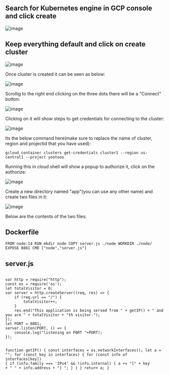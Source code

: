 ## Search for Kubernetes engine in GCP console and click create
![image](https://github.com/devashish234073/cloud-experiments/assets/20777854/2ee7a033-9430-4e39-a36d-20e1801c3794)

## Keep everything default and click on create cluster

![image](https://github.com/devashish234073/cloud-experiments/assets/20777854/e9f7d590-e42f-4231-88b3-565132506cc3)

Once cluster is created it can be seen as below:

![image](https://github.com/devashish234073/cloud-experiments/assets/20777854/d85ae0ed-66f7-487e-b353-b4016ab062e5)

Scrollig to the right end clicking on the three dots there will be a "Connect" button:

![image](https://github.com/devashish234073/cloud-experiments/assets/20777854/5ff44ce7-60bc-410b-8b0e-50e87819a1cf)

Clicking on it will show steps to get credentials for connecting to the cluster:

![image](https://github.com/devashish234073/cloud-experiments/assets/20777854/e785fbe5-4fbd-4fce-822b-ce99b7c793e9)

Its the below command here(make sure to replace the name of cluster, region and projectid that you have used):

`
gcloud container clusters get-credentials cluster1 --region us-central1 --project yootooo
`

Running this in cloud shell will show a popup to authorize it, click on the authorize:

![image](https://github.com/devashish234073/cloud-experiments/assets/20777854/59741e39-24de-4af7-a56a-e9ef3c572519)

Create a new directory named "app"(you can use any other name) and create two files in it:

![image](https://github.com/devashish234073/cloud-experiments/assets/20777854/6499327c-6adb-4767-91ae-6a02a9e35a02)

Below are the contents of the two files:

## Dockerfile

`
FROM node:14
RUN mkdir node
COPY server.js ./node
WORKDIR ./node/
EXPOSE 8081
CMD ["node","server.js"]
`

## server.js

<code>
var http = require("http");
const os = require('os');
let totalVisitor = 0;
var server = http.createServer((req, res) => {
    if (req.url == "/") {
        totalVisitor++;
    }
    res.end("This application is being served from " + getIP() + " and you are " + totalVisitor + "th visitor.");
});
let PORT = 8081;
server.listen(PORT, () => {
    console.log("listening on PORT "+PORT);
});

function getIP() {
    const interfaces = os.networkInterfaces();
    let a = "";
    for (const key in interfaces) {
        for (const info of interfaces[key]) {
            if (info.family === 'IPv4' && !info.internal) {
                a += "[" + key + " " + info.address + "] ";
            }
        }
    }
    return a;
}
</code>





